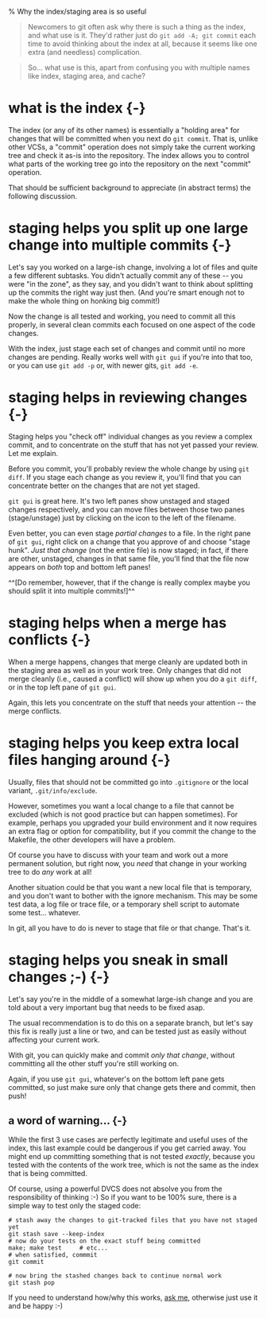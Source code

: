 % Why the index/staging area is so useful

>   Newcomers to git often ask why there is such a thing as the index, and
    what use is it.  They'd rather just do `git add -A; git commit` each time
    to avoid thinking about the index at all, because it seems like one extra
    (and needless) complication.

>   So... what use is this, apart from confusing you with multiple names like
    index, staging area, and cache?


# what is the index {-}

The index (or any of its other names) is essentially a "holding area" for
changes that will be committed when you next do `git commit`.  That is, unlike
other VCSs, a "commit" operation does not simply take the current working tree
and check it as-is into the repository.  The index allows you to control what
parts of the working tree go into the repository on the next "commit"
operation.

That should be sufficient background to appreciate (in abstract terms) the
following discussion.

# staging helps you split up one large change into multiple commits {-}

Let's say you worked on a large-ish change, involving a lot of files and quite
a few different subtasks.  You didn't actually commit any of these -- you were
"in the zone", as they say, and you didn't want to think about splitting up
the commits the right way just then.  (And you're smart enough not to make the
whole thing on honking big commit!)

Now the change is all tested and working, you need to commit all this
properly, in several clean commits each focused on one aspect of the code
changes.

With the index, just stage each set of changes and commit until no more
changes are pending.  Really works well with `git gui` if you're into that
too, or you can use `git add -p` or, with newer gits, `git add -e`.

# staging helps in reviewing changes {-}

Staging helps you "check off" individual changes as you review a complex
commit, and to concentrate on the stuff that has not yet passed your review.
Let me explain.

Before you commit, you'll probably review the whole change by using `git
diff`.  If you stage each change as you review it, you'll find that you can
concentrate better on the changes that are not yet staged.

`git gui` is great here.  It's two left panes show unstaged and staged changes
respectively, and you can move files between those two panes
(stage/unstage) just by clicking on the icon to the left of the filename.

Even better, you can even stage *partial changes* to a file.  In the right
pane of `git gui`, right click on a change that you approve of and choose
"stage hunk".  *Just that change* (not the entire file) is now staged; in
fact, if there are other, unstaged, changes in that same file, you'll find
that the file now appears on *both* top and bottom left panes!

^^[Do remember, however, that if the change is really complex maybe you should
split it into multiple commits!]^^

# staging helps when a merge has conflicts {-}

When a merge happens, changes that merge cleanly are updated both in the
staging area as well as in your work tree.  Only changes that did not merge
cleanly (i.e., caused a conflict) will show up when you do a `git diff`,
or in the top left pane of `git gui`.

Again, this lets you concentrate on the stuff that needs your attention -- the
merge conflicts.

# staging helps you keep extra local files hanging around {-}

Usually, files that should not be committed go into `.gitignore` or the
local variant, `.git/info/exclude`.

However, sometimes you want a local change to a file that cannot be excluded
(which is not good practice but can happen sometimes).  For example, perhaps
you upgraded your build environment and it now requires an extra flag or
option for compatibility, but if you commit the change to the Makefile, the
other developers will have a problem.

Of course you have to discuss with your team and work out a more permanent
solution, but right now, you *need* that change in your working tree to do
*any* work at all!

Another situation could be that you want a new local file that is temporary,
and you don't want to bother with the ignore mechanism.  This may be some test
data, a log file or trace file, or a temporary shell script to automate some
test... whatever.

In git, all you have to do is never to stage that file or that change.  That's
it.

# staging helps you sneak in small changes ;-) {-}

Let's say you're in the middle of a somewhat large-ish change and you are told
about a very important bug that needs to be fixed asap.

The usual recommendation is to do this on a separate branch, but let's say
this fix is really just a line or two, and can be tested just as easily
without affecting your current work.

With git, you can quickly make and commit *only that change*, without
committing all the other stuff you're still working on.

Again, if you use `git gui`, whatever's on the bottom left pane gets
committed, so just make sure only that change gets there and commit, then
push!

## a word of warning... {-}

While the first 3 use cases are perfectly legitimate and useful uses of the
index, this last example could be dangerous if you get carried away.  You
might end up committing something that is not tested *exactly*, because you
tested with the contents of the work tree, which is not the same as the index
that is being committed.

Of course, using a powerful DVCS does not absolve you from the responsibility
of thinking :-)  So if you want to be 100% sure, there is a simple way to test
only the staged code:

    # stash away the changes to git-tracked files that you have not staged yet
    git stash save --keep-index
    # now do your tests on the exact stuff being committed
    make; make test     # etc...
    # when satisfied, commmit
    git commit

    # now bring the stashed changes back to continue normal work
    git stash pop

If you need to understand how/why this works, [ask
me](mailto:sitaramc@gmail.com), otherwise just use it and be happy :-)
